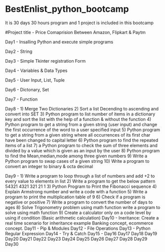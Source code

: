 # BestEnlist_python_bootcamp
It is 30 days 30 hours program and 1 project is included in this bootcamp

#Project title - Price Comaprision Between Amazon, Flipkart & Paytm

Day1 - Insalling Python and execute simple programs

Day2 - String 

Day3 - Simple Tkinter registration Form 

Day4 - Variables & Data Types

Day5 - User Input, List, Tuple

Day6 - Dictonary, Set

Day7 - Function

Day8 - 1) Merge Two Dictionaries
       2) Sort a list Decending to ascending and convert into SET
       3) Python program to list number of items in a dictionary key and sort the list with the help of a function & without the function
       4) Python program to get a string from a given string (user input) and change the first occurrence of the word to a user specified input
       5) Python program to get a string from a given string where all occurrences of its first char have been changed to capital letter
       6) Python program to find the repeated items of a list
       7) a Python program to check the sum of three elements and divided by a value which is given as an input by the user
       8) Python program to find the Mean,median,mode among three given numbers
       9) Write a Python program to swap cases of a given string
      10) Write a program to convert an integer to binary & octa decimal

Day9 - 1) Write a program to loop through a list of numbers and add +2 to every value to elements in list
       2) Write a program to get the below pattern
          54321
          4321
          321
          21
          1
       3) Python Program to Print the Fibonacci sequence
       4) Explain Armstrong number and write a code with a function
       5) Write a program to print the multiplication table of 9
       6) Check if a program is negative or positive
       7) Write a program to convert the number of days to ages
       8) Solve Trigonometry problem using math function write a program to solve using math function
       9) Create a calculator only on a code level by using if condition (Basic arithmetic calculation)
Day10 - Ineritance: Create a real time scenario for inheritance example Banking concept, ecommerce concept.
Day11 - Pip & Modules
Day12 - File Operations
Day13 - Python Regular Expression
Day14 - Try & Catch
Day15 - 
Day16
Day17
Day18
Day19
Day20
Day21
Day22
Day23
Day24
Day25
Day26
Day27
Day28
Day29
Day30
